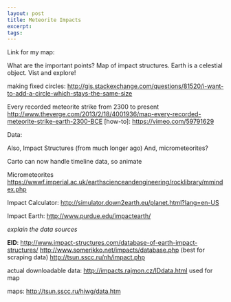 ```yaml
---
layout: post
title: Meteorite Impacts
excerpt:
tags:
---
```


Link for my map:

What are the important points? Map of impact structures. Earth is a celestial object. Vist and explore!

making fixed circles: http://gis.stackexchange.com/questions/81520/i-want-to-add-a-circle-which-stays-the-same-size


Every recorded meteorite strike from 2300 to present
http://www.theverge.com/2013/2/18/4001936/map-every-recorded-meteorite-strike-earth-2300-BCE
[how-to]: https://vimeo.com/59791629

Data:

Also, Impact Structures (from much longer ago)
And, micrometeorites?

Carto can now handle timeline data, so animate

Micrometeorites
https://wwwf.imperial.ac.uk/earthscienceandengineering/rocklibrary/mmindex.php

Impact Calculator: http://simulator.down2earth.eu/planet.html?lang=en-US

Impact Earth: http://www.purdue.edu/impactearth/

*explain the data sources*

**EID**:
http://www.impact-structures.com/database-of-earth-impact-structures/
http://www.somerikko.net/impacts/database.php (best for scraping data)
http://tsun.sscc.ru/nh/impact.php

actual downloadable data:
http://impacts.rajmon.cz/IDdata.html
used for map

maps:
http://tsun.sscc.ru/hiwg/data.htm
